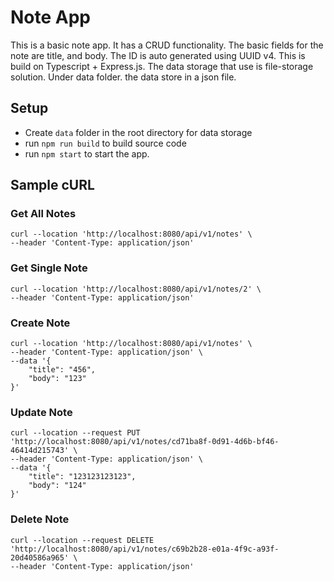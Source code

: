# Note App

This is a basic note app. It has a CRUD functionality. The basic fields for the note are title, and body. The ID is auto generated using UUID v4. This is build on Typescript + Express.js. The data storage that use is file-storage solution. Under data folder. the data store in a json file.

## Setup

- Create `data` folder in the root directory for data storage
- run `npm run build` to build source code
- run `npm start` to start the app.

## Sample cURL

### Get All Notes

```
curl --location 'http://localhost:8080/api/v1/notes' \
--header 'Content-Type: application/json'
```

### Get Single Note

```
curl --location 'http://localhost:8080/api/v1/notes/2' \
--header 'Content-Type: application/json'
```

### Create Note

```
curl --location 'http://localhost:8080/api/v1/notes' \
--header 'Content-Type: application/json' \
--data '{
    "title": "456",
    "body": "123"
}'
```

### Update Note

```
curl --location --request PUT 'http://localhost:8080/api/v1/notes/cd71ba8f-0d91-4d6b-bf46-46414d215743' \
--header 'Content-Type: application/json' \
--data '{
    "title": "123123123123",
    "body": "124"
}'
```

### Delete Note

```
curl --location --request DELETE 'http://localhost:8080/api/v1/notes/c69b2b28-e01a-4f9c-a93f-20d40586a965' \
--header 'Content-Type: application/json'
```
